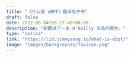 ```yaml
---
title: "《什么是 eBPF》翻译电子书"
draft: false
date: 2022-06-04T08:27:49+08:00
description: "新翻译了一本 O'Reilly 出品的报告。"
type: "notice"
link: "https://lib.jimmysong.io/what-is-ebpf/"
image: "images/backgrounds/favicon.png"
---
```

